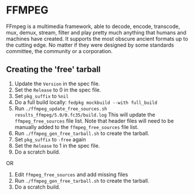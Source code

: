 # FFMPEG

FFmpeg is a multimedia framework, able to decode, encode, transcode, mux,
demux, stream, filter and play pretty much anything that humans and machines
have created. It supports the most obscure ancient formats up to the cutting
edge. No matter if they were designed by some standards committee, the
community or a corporation.

## Creating the 'free' tarball

1. Update the `Version` in the spec file.
2. Set the `Release` to 0 in the spec file.
3. Set `pkg_suffix` to `%nil`
4. Do a full build locally: `fedpkg mockbuild --with full_build`
5. Run `./ffmpeg_update_free_sources.sh results_ffmpeg/5.0/0.fc35/build.log`
   This will update the `ffmpeg_free_sources` file list.
   Note that header files will need to be manually added
   to the `ffmpeg_free_sources` file list.
6. Run `./ffmpeg_gen_free_tarball.sh` to create the tarball.
7. Set `pkg_suffix` to `-free` again
8. Set the `Release` to 1 in the spec file.
9. Do a scratch build.

OR

1. Edit `ffmpeg_free_sources` and add missing files
2. Run `./ffmpeg_gen_free_tarball.sh` to create the tarball.
3. Do a scratch build.
